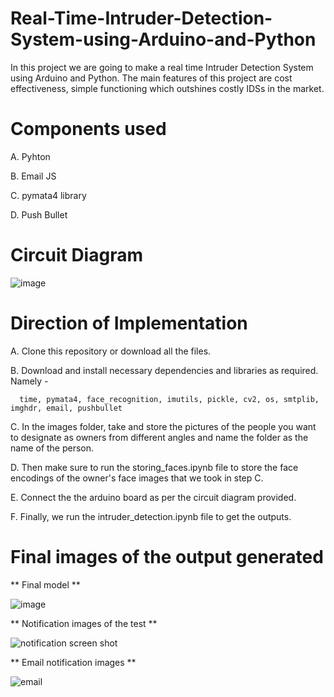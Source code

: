 # Real-Time-Intruder-Detection-System-using-Arduino-and-Python
In this project we are going to make a real time Intruder Detection System using Arduino and Python. The main features of this project are cost effectiveness, simple functioning which outshines costly IDSs in the market.
# Components used

  A. Pyhton

  B. Email JS

  C. pymata4 library

  D. Push Bullet 
# Circuit Diagram
![image](https://github.com/Prats13/Real-Time-Intruder-Detection-System-using-Arduino-and-Python/assets/93511663/db88cdea-3357-4964-8c43-3f89ef3c4443)
# Direction of Implementation

  A. Clone this repository or download all the files.

  B. Download and install necessary dependencies and libraries as required. Namely - 
  
      time, pymata4, face_recognition, imutils, pickle, cv2, os, smtplib, imghdr, email, pushbullet

  C.  In the images folder, take and store the pictures of the people you want to designate as owners from different angles and name the folder as the name of the person.

  D.  Then make sure to run the storing_faces.ipynb file to store the face encodings of the owner's face images that we took in step C.

  E.  Connect the the arduino board as per the circuit diagram provided.

  F. Finally, we run the intruder_detection.ipynb file to get the outputs.
# Final images of the output generated
  ** Final model **
  
  ![image](https://github.com/Prats13/Real-Time-Intruder-Detection-System-using-Arduino-and-Python/assets/93511663/e0c35851-2c30-4fbe-97ad-6dbe346da0fb)
  
  ** Notification images of the test **
  
  ![notification screen shot](https://github.com/Prats13/Real-Time-Intruder-Detection-System-using-Arduino-and-Python/assets/93511663/f7a84ac9-f63f-4fbf-a161-86dbafe356b0)

  ** Email notification images **
  
  ![email](https://github.com/Prats13/Real-Time-Intruder-Detection-System-using-Arduino-and-Python/assets/93511663/2069b07a-f539-4e37-94eb-4bbaf080b0b0)
